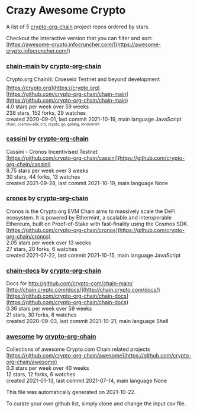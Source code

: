 # Crazy Awesome Crypto
A list of 5 [crypto-org-chain](https://github.com/crypto-org-chain) project repos ordered by stars.  

Checkout the interactive version that you can filter and sort: 
[https://awesome-crypto.infocruncher.com/](https://awesome-crypto.infocruncher.com/)  


### [chain-main](https://github.com/crypto-org-chain/chain-main) by [crypto-org-chain](https://github.com/crypto-org-chain)  
Crypto.org Chain⛓: Croeseid Testnet and beyond development  
[https://crypto.org](https://crypto.org)  
[https://github.com/crypto-org-chain/chain-main](https://github.com/crypto-org-chain/chain-main)  
4.0 stars per week over 59 weeks  
238 stars, 152 forks, 29 watches  
created 2020-09-01, last commit 2021-10-19, main language JavaScript  
<sub><sup>chain, cosmos-sdk, cro, crypto, go, golang, tendermint</sup></sub>


### [cassini](https://github.com/crypto-org-chain/cassini) by [crypto-org-chain](https://github.com/crypto-org-chain)  
Cassini - Cronos Incentivised Testnet  
[https://github.com/crypto-org-chain/cassini](https://github.com/crypto-org-chain/cassini)  
8.75 stars per week over 3 weeks  
30 stars, 44 forks, 13 watches  
created 2021-09-28, last commit 2021-10-19, main language None  


### [cronos](https://github.com/crypto-org-chain/cronos) by [crypto-org-chain](https://github.com/crypto-org-chain)  
Cronos is the Crypto.org EVM Chain aims to massively scale the DeFi ecosystem. It is powered by Ethermint, a scalable and interoperable Ethereum, built on Proof-of-Stake with fast-finality using the Cosmos SDK.  
[https://github.com/crypto-org-chain/cronos](https://github.com/crypto-org-chain/cronos)  
2.05 stars per week over 13 weeks  
27 stars, 20 forks, 6 watches  
created 2021-07-22, last commit 2021-10-15, main language JavaScript  


### [chain-docs](https://github.com/crypto-org-chain/chain-docs) by [crypto-org-chain](https://github.com/crypto-org-chain)  
Docs for http://github.com/crypto-com/chain-main/  
[http://chain.crypto.com/docs/](http://chain.crypto.com/docs/)  
[https://github.com/crypto-org-chain/chain-docs](https://github.com/crypto-org-chain/chain-docs)  
0.36 stars per week over 59 weeks  
21 stars, 30 forks, 6 watches  
created 2020-09-03, last commit 2021-10-21, main language Shell  


### [awesome](https://github.com/crypto-org-chain/awesome) by [crypto-org-chain](https://github.com/crypto-org-chain)  
Collections of awesome Crypto.com Chain related projects  
[https://github.com/crypto-org-chain/awesome](https://github.com/crypto-org-chain/awesome)  
0.3 stars per week over 40 weeks  
12 stars, 12 forks, 6 watches  
created 2021-01-13, last commit 2021-07-14, main language None  


This file was automatically generated on 2021-10-22.  

To curate your own github list, simply clone and change the input csv file.  